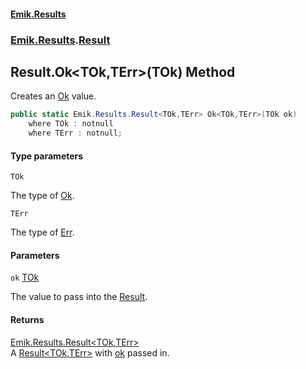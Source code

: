 #### [Emik.Results](index.md 'index')
### [Emik.Results](Emik.Results.md 'Emik.Results').[Result](Result.md 'Emik.Results.Result')

## Result.Ok<TOk,TErr>(TOk) Method

Creates an [Ok](Result{TOk,TErr}.Ok.md 'Emik.Results.Result<TOk,TErr>.Ok') value.

```csharp
public static Emik.Results.Result<TOk,TErr> Ok<TOk,TErr>(TOk ok)
    where TOk : notnull
    where TErr : notnull;
```
#### Type parameters

<a name='Emik.Results.Result.Ok_TOk,TErr_(TOk).TOk'></a>

`TOk`

The type of [Ok](Result{TOk,TErr}.Ok.md 'Emik.Results.Result<TOk,TErr>.Ok').

<a name='Emik.Results.Result.Ok_TOk,TErr_(TOk).TErr'></a>

`TErr`

The type of [Err](Result{TOk,TErr}.Err.md 'Emik.Results.Result<TOk,TErr>.Err').
#### Parameters

<a name='Emik.Results.Result.Ok_TOk,TErr_(TOk).ok'></a>

`ok` [TOk](Result.Ok{TOk,TErr}(TOk).md#Emik.Results.Result.Ok_TOk,TErr_(TOk).TOk 'Emik.Results.Result.Ok<TOk,TErr>(TOk).TOk')

The value to pass into the [Result](Result.md 'Emik.Results.Result').

#### Returns
[Emik.Results.Result&lt;](Result{TOk,TErr}.md 'Emik.Results.Result<TOk,TErr>')[TOk](Result.Ok{TOk,TErr}(TOk).md#Emik.Results.Result.Ok_TOk,TErr_(TOk).TOk 'Emik.Results.Result.Ok<TOk,TErr>(TOk).TOk')[,](Result{TOk,TErr}.md 'Emik.Results.Result<TOk,TErr>')[TErr](Result.Ok{TOk,TErr}(TOk).md#Emik.Results.Result.Ok_TOk,TErr_(TOk).TErr 'Emik.Results.Result.Ok<TOk,TErr>(TOk).TErr')[&gt;](Result{TOk,TErr}.md 'Emik.Results.Result<TOk,TErr>')  
A [Result&lt;TOk,TErr&gt;](Result{TOk,TErr}.md 'Emik.Results.Result<TOk,TErr>') with [ok](Result.Ok{TOk,TErr}(TOk).md#Emik.Results.Result.Ok_TOk,TErr_(TOk).ok 'Emik.Results.Result.Ok<TOk,TErr>(TOk).ok') passed in.